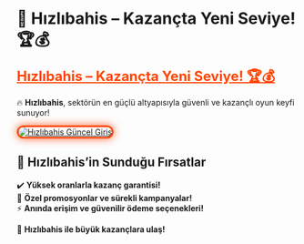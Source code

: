 # 🎯 Hızlıbahis – Kazançta Yeni Seviye! 🏆💰  

<a href="https://cutt.ly/GrandSosyal" title="Hızlıbahis Güncel Giriş" style="color: #ff4500; font-size: 24px; font-weight: bold;">Hızlıbahis – Kazançta Yeni Seviye! 🏆💰</a>  

🔥 **Hızlıbahis**, sektörün en güçlü altyapısıyla güvenli ve kazançlı oyun keyfi sunuyor!  

<a href="https://cutt.ly/GrandSosyal" title="Hızlıbahis Güncel Giriş">  
<img src="https://i.ibb.co/BtMhhf6/g-venligiris.jpg" alt="Hızlıbahis Güncel Giriş" style="max-width: 100%; border: 3px solid #ff4500; border-radius: 15px; box-shadow: 0px 0px 15px rgba(255, 69, 0, 0.8);">  
</a>  

## 🚀 Hızlıbahis’in Sunduğu Fırsatlar  
✔️ **Yüksek oranlarla kazanç garantisi!**  
🎁 **Özel promosyonlar ve sürekli kampanyalar!**  
⚡ **Anında erişim ve güvenilir ödeme seçenekleri!**  

💎 **Hızlıbahis ile büyük kazançlara ulaş!**
